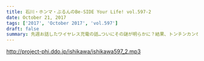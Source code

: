 ```yaml
---
title: 石川・ホンマ・ぶるんのBe-SIDE Your Life! vol.597-2
date: October 21, 2017
tags: ['2017', 'October 2017', 'vol.597']
draft: false
summary: 先週お話したワイヤレス充電の話…ついにその謎が明らかに？結果、トンチンカンな会話をお楽しみ下さい。MIURA
---
```


http://project-phi.ddo.jp/ishikawa/ishikawa597_2.mp3